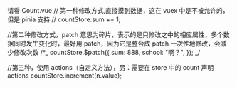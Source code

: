 请看 Count.vue
// 第一种修改方式,直接摸到数据，这在 vuex 中是不被允许的，但是 pinia 支持
// countStore.sum += 1;

//第二种修改方式，patch 意思为碎片，表示的是只修改之中的相应属性，多个数据同时发生变化时，最好用 patch，因为它是整合成 patch 一次性地修改，会减少修改次数
/\*_ countStore.$patch({
sum: 888,
school: "啊？",
});
_/

//第三种，使用 actions（自定义方法），另：需要在 store 中的 count 声明 actions
countStore.increment(n.value);
